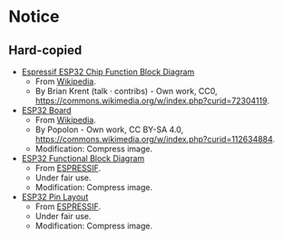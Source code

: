# Notice

## Hard-copied

- [Espressif ESP32 Chip Function Block Diagram](espressif-esp32-chip-function-block-diagram.svg)
    - From [Wikipedia](https://en.wikipedia.org/wiki/ESP32#/media/File:Espressif_ESP32_Chip_Function_Block_Diagram.svg).
    - By Brian Krent (talk · contribs) - Own work, CC0, https://commons.wikimedia.org/w/index.php?curid=72304119.
- [ESP32 Board](esp32-board.jpg)
    - From [Wikipedia](https://en.wikipedia.org/wiki/ESP32#/media/File:ESP32-C3_RISC-V_NodeMCU_board.jpg).
    - By Popolon - Own work, CC BY-SA 4.0, https://commons.wikimedia.org/w/index.php?curid=112634884.
    - Modification: Compress image.
- [ESP32 Functional Block Diagram](esp32-functional-block-diagram.png)
    - From [ESPRESSIF](https://www.espressif.com/sites/default/files/documentation/esp32_datasheet_en.pdf).
    - Under fair use.
    - Modification: Compress image.
- [ESP32 Pin Layout](esp32-pin-layout.png)
    - From [ESPRESSIF](https://www.espressif.com/sites/default/files/documentation/esp32_datasheet_en.pdf).
    - Under fair use.
    - Modification: Compress image.
